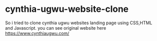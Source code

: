 # cynthia-ugwu-website-clone
So i tried to clone cynthia ugwu websites landing page using CSS,HTML and Javascript.
you can see original website here https://www.cynthiaugwu.com/
